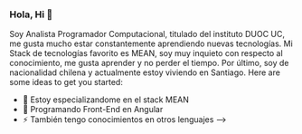 ### Hola, Hi 👋

   Soy Analista Programador Computacional, titulado del instituto DUOC UC, me gusta mucho estar constantemente aprendiendo nuevas tecnologías. Mi Stack de tecnologías favorito es MEAN, soy muy inquieto con respecto al conocimiento, me gusta aprender y no perder el tiempo. Por último, soy de nacionalidad chilena y actualmente estoy viviendo en Santiago.
Here are some ideas to get you started:

- 🔭 Estoy especializandome en  el stack MEAN 
- 🌱 Programando Front-End en Angular
- ⚡ También tengo conocimientos en otros lenguajes
-->
